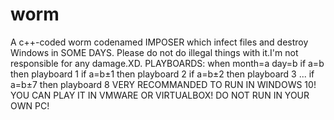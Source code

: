 # worm
A c++-coded worm codenamed IMPOSER which infect files and destroy Windows in SOME DAYS.
Please do not do illegal things with it.I'm not responsible for any damage.XD.
PLAYBOARDS:
when month=a day=b
if a=b then playboard 1
if a=b±1 then playboard 2
if a=b±2 then playboard 3
...
if a=b±7 then playboard 8
VERY RECOMMANDED TO RUN IN WINDOWS 10!
YOU CAN PLAY IT IN VMWARE OR VIRTUALBOX!
DO NOT RUN IN YOUR OWN PC!